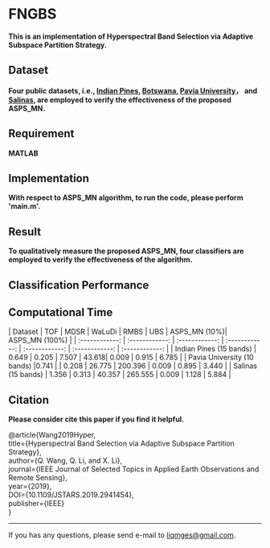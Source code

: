 FNGBS
======
**This is an implementation of  Hyperspectral Band Selection via Adaptive Subspace Partition Strategy.**
  
Dataset
------
**Four public datasets, i.e., [Indian Pines](http://www.ehu.eus/ccwintco/index.php?title=Hyperspectral_Remote_Sensing_Scenes "Indian Pines"), [Botswana](http://www.ehu.eus/ccwintco/index.php?title=Hyperspectral_Remote_Sensing_Scenes "Botswana"), [Pavia University](http://www.ehu.eus/ccwintco/index.php?title=Hyperspectral_Remote_Sensing_Scenes "Pavia University")， and [Salinas](http://www.ehu.eus/ccwintco/index.php?title=Hyperspectral_Remote_Sensing_Scenes "Salinas"), are employed to verify the effectiveness of the  proposed ASPS_MN.**

Requirement
---------
**MATLAB**

Implementation
--------
**With respect to ASPS_MN algorithm, to run the code, please perform 'main.m'.**

Result
--------
**To qualitatively measure the proposed ASPS_MN, four classifiers are employed to verify the effectiveness of the algorithm.**


Classification Performance
----------

Computational Time 
----------
| Dataset  |  TOF |  MDSR |  WaLuDi | RMBS | UBS | ASPS_MN (10%)| ASPS_MN (100%) |
| :------------: | :------------: | :------------: | :------------: | :------------: | :------------: | :------------: | 
|  Indian Pines (15 bands) | 0.649 | 0.205 | 7.507 | 43.618| 0.009 | 0.915 | 6.785 |
|  Pavia University (10 bands) |0.741 | | 0.208 | 26.775 | 200.396 | 0.009 | 0.895 | 3.440 |
|  Salinas (15 bands) | 1.356 | 0.313 | 40.357 | 265.555 | 0.009 | 1.128 | 5.884 |

Citation 
--------
**Please consider cite this paper if you find it helpful.**

@article{Wang2019Hyper, \
    title={Hyperspectral Band Selection via Adaptive Subspace Partition Strategy},\
    author={Q. Wang, Q. Li, and X. Li},\
    journal={IEEE Journal of Selected Topics in Applied Earth Observations and Remote Sensing},\
    year={2019},\
    DOI={10.1109/JSTARS.2019.2941454},\
    publisher={IEEE} \
}
	
	
--------
If you has any questions, please send e-mail to liqmges@gmail.com.




